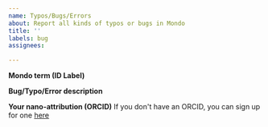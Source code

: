 ```yaml
---
name: Typos/Bugs/Errors
about: Report all kinds of typos or bugs in Mondo
title: ''
labels: bug
assignees: 

---
```


**Mondo term (ID Label)**


**Bug/Typo/Error description**


**Your nano-attribution (ORCID)**
If you don't have an ORCID, you can sign up for one [here](https://orcid.org/)
